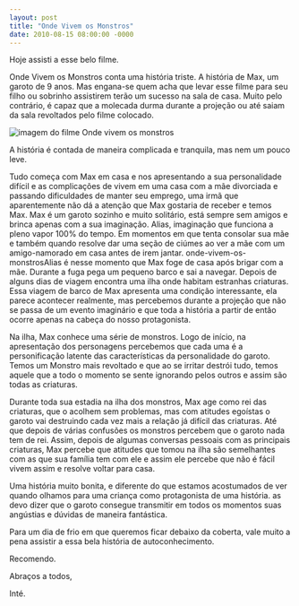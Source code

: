 ```yaml
---
layout: post
title: "Onde Vivem os Monstros"
date: 2010-08-15 08:00:00 -0000
---
```


Hoje assisti a esse belo filme.

Onde Vivem os Monstros conta uma história triste. A história de Max, um garoto de 9 anos. Mas engana-se quem acha que levar esse filme para seu filho ou sobrinho assistirem terão um sucesso na sala de casa. Muito pelo contrário, é capaz que a molecada durma durante a projeção ou até saiam da sala revoltados pelo filme colocado.
  

<div class="gallery">
            <img src="{{ site.baseurl }}/assets/fotos/2010/onde-vivem-os-monstros.jpg" alt="imagem do filme Onde vivem os monstros" title="imagem do filme Onde vivem os monstros, os monstros reunidos no por do sol">
        </div>

A história é contada de maneira complicada e tranquila, mas nem um pouco leve.

Tudo começa com Max em casa e nos apresentando a sua personalidade difícil e as complicações de vivem em uma casa com a mãe divorciada e passando dificuldades de manter seu emprego, uma irmã que aparentemente não dá a atenção que Max gostaria de receber e temos Max. Max é um garoto sozinho e muito solitário, está sempre sem amigos e brinca apenas com a sua imaginação. Alias, imaginação que funciona a pleno vapor 100% do tempo. Em momentos em que tenta consolar sua mãe e também quando resolve dar uma seção de ciúmes ao ver a mãe com um amigo-namorado em casa antes de irem jantar.
onde-vivem-os-monstrosAlias é nesse momento que Max foge de casa após brigar com a mãe. Durante a fuga pega um pequeno barco e sai a navegar. Depois de alguns dias de viagem encontra uma ilha onde habitam estranhas criaturas. Essa viagem de barco de Max apresenta uma condição interessante, ela parece acontecer realmente, mas percebemos durante a projeção que não se passa de um evento imaginário e que toda a história a partir de então ocorre apenas na cabeça do nosso protagonista.

Na ilha, Max conhece uma série de monstros. Logo de início, na apresentação dos personagens percebemos que cada uma é a personificação latente das características da personalidade do garoto. Temos um Monstro mais revoltado e que ao se irritar destrói tudo, temos aquele que a todo o momento se sente ignorando pelos outros e assim são todas as criaturas.

Durante toda sua estadia na ilha dos monstros, Max age como rei das criaturas, que o acolhem sem problemas, mas com atitudes egoístas o garoto vai destruindo cada vez mais a relação já difícil das criaturas. Até que depois de várias confusões os monstros percebem que o garoto nada tem de rei. Assim, depois de algumas conversas pessoais com as principais criaturas, Max percebe que atitudes que tomou na ilha são semelhantes com as que sua família tem com ele e assim ele percebe que não é fácil vivem assim e resolve voltar para casa.

Uma história muito bonita, e diferente do que estamos acostumados de ver quando olhamos para uma criança como protagonista de uma história. as devo dizer que o garoto consegue transmitir em todos os momentos suas angústias e dúvidas de maneira fantástica.

Para um dia de frio em que queremos ficar debaixo da coberta, vale muito a pena assistir a essa bela história de autoconhecimento.

Recomendo.

Abraços a todos,

Inté.